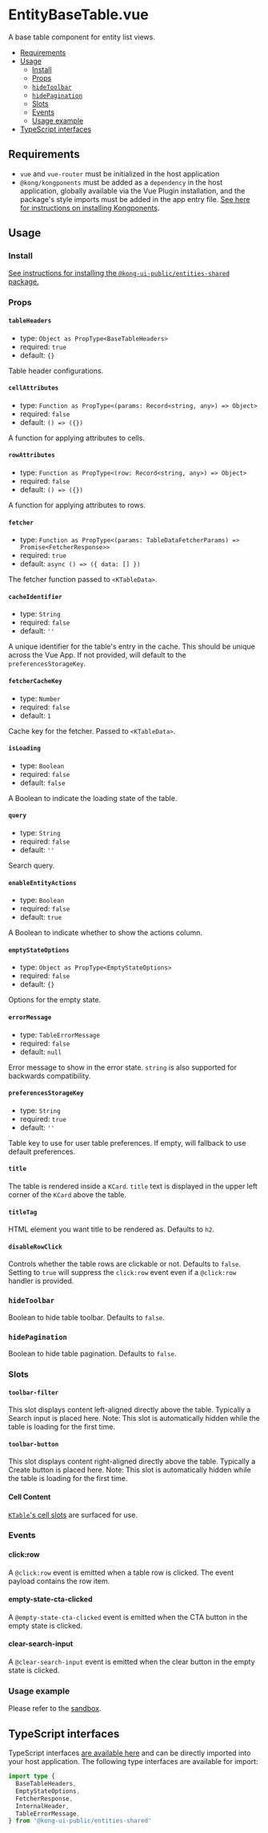 # EntityBaseTable.vue

A base table component for entity list views.

- [Requirements](#requirements)
- [Usage](#usage)
  - [Install](#install)
  - [Props](#props)
  - [`hideToolbar`](#hidetoolbar)
  - [`hidePagination`](#hidepagination)
  - [Slots](#slots)
  - [Events](#events)
  - [Usage example](#usage-example)
- [TypeScript interfaces](#typescript-interfaces)

## Requirements

- `vue` and `vue-router` must be initialized in the host application
- `@kong/kongponents` must be added as a `dependency` in the host application, globally available via the Vue Plugin installation, and the package's style imports must be added in the app entry file. [See here for instructions on installing Kongponents](https://kongponents.konghq.com/#globally-install-all-kongponents).

## Usage

### Install

[See instructions for installing the `@kong-ui-public/entities-shared` package.](../README.md#install)

### Props

#### `tableHeaders`

- type: `Object as PropType<BaseTableHeaders>`
- required: `true`
- default: `{}`

Table header configurations.

#### `cellAttributes`

- type: `Function as PropType<(params: Record<string, any>) => Object>`
- required: `false`
- default: `() => ({})`

A function for applying attributes to cells.

#### `rowAttributes`

- type: `Function as PropType<(row: Record<string, any>) => Object>`
- required: `false`
- default: `() => ({})`

A function for applying attributes to rows.

#### `fetcher`

- type: `Function as PropType<(params: TableDataFetcherParams) => Promise<FetcherResponse>>`
- required: `true`
- default: `async () => ({ data: [] })`

The fetcher function passed to `<KTableData>`.

#### `cacheIdentifier`

- type: `String`
- required: `false`
- default: `''`

A unique identifier for the table's entry in the cache. This should be unique across the Vue App.
If not provided, will default to the `preferencesStorageKey`.

#### `fetcherCacheKey`

- type: `Number`
- required: `false`
- default: `1`

Cache key for the fetcher. Passed to `<KTableData>`.

#### `isLoading`

- type: `Boolean`
- required: `false`
- default: `false`

A Boolean to indicate the loading state of the table.

#### `query`

- type: `String`
- required: `false`
- default: `''`

Search query.

#### `enableEntityActions`

- type: `Boolean`
- required: `false`
- default: `true`

A Boolean to indicate whether to show the actions column.

#### `emptyStateOptions`

- type: `Object as PropType<EmptyStateOptions>`
- required: `false`
- default: `{}`

Options for the empty state.

#### `errorMessage`

- type: `TableErrorMessage`
- required: `false`
- default: `null`

Error message to show in the error state. `string` is also supported for backwards compatibility.

#### `preferencesStorageKey`

- type: `String`
- required: `true`
- default: `''`

Table key to use for user table preferences. If empty, will fallback to use default preferences.

#### `title`

The table is rendered inside a `KCard`. `title` text is displayed in the upper left corner of the `KCard` above the table.

#### `titleTag`

HTML element you want title to be rendered as. Defaults to `h2`.

#### `disableRowClick`

Controls whether the table rows are clickable or not. Defaults to `false`. Setting to `true` will suppress the `click:row` event even if a `@click:row` handler is provided.

### `hideToolbar`

Boolean to hide table toolbar. Defaults to `false`.

### `hidePagination`

Boolean to hide table pagination. Defaults to `false`.

### Slots

#### `toolbar-filter`

This slot displays content left-aligned directly above the table. Typically a Search input is placed here.
Note: This slot is automatically hidden while the table is loading for the first time.

#### `toolbar-button`

This slot displays content right-aligned directly above the table. Typically a Create button is placed here.
Note: This slot is automatically hidden while the table is loading for the first time.

#### Cell Content

[`KTable`'s cell slots](https://kongponents.konghq.com/components/table.html#column-cell) are surfaced for use.

### Events

#### click:row

A `@click:row` event is emitted when a table row is clicked. The event payload contains the row item.

#### empty-state-cta-clicked

A `@empty-state-cta-clicked` event is emitted when the CTA button in the empty state is clicked.

#### clear-search-input

A `@clear-search-input` event is emitted when the clear button in the empty state is clicked.

### Usage example

Please refer to the [sandbox](../sandbox/pages/EntityBaseTablePage.vue).

## TypeScript interfaces

TypeScript interfaces [are available here](https://github.com/Kong/public-ui-components/blob/main/packages/entities/entities-shared/src/types/entity-base-table.ts) and can be directly imported into your host application. The following type interfaces are available for import:

```ts
import type {
  BaseTableHeaders,
  EmptyStateOptions,
  FetcherResponse,
  InternalHeader,
  TableErrorMessage,
} from '@kong-ui-public/entities-shared'
```

